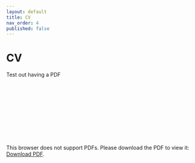```yaml
---
layout: default
title: CV
nav_order: 4
published: false
---
```




# CV

Test out having a PDF

<object data="https://www.mytempfiles.info/mobius/MobiusManual.pdf" type="application/pdf" width="700px" height="700px">
    <embed src="https://www.mytempfiles.info/mobius/MobiusManual.pdf">
        <p>This browser does not support PDFs. Please download the PDF to view it: <a href="https://www.mytempfiles.info/mobius/MobiusManual.pdf">Download PDF</a>.</p>
    </embed>
</object>
